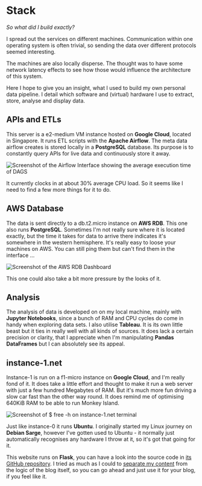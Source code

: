 # Stack

*So what did I build exactly?*

I spread out the services on different machines. Communication within one operating system is often trivial, so sending the data over different protocols seemed interesting.

The machines are also locally disperse. The thought was to have some network latency effects to see how those would influence the architecture of this system.

Here I hope to give you an insight, what I used to build my own personal data pipeline. I detail which software and (virtual) hardware I use to extract, store, analyse and display data.

## APIs and ETLs

This server is a e2-medium VM instance hosted on **Google Cloud**, located in Singapore. It runs ETL scripts with the **Apache Airflow**. The meta data airflow creates is stored locally in a **PostgreSQL** database. Its purpose is to constantly query APIs for live data and continuously store it away.

![Screenshot of the Airflow Interface showing the average execution time of DAGS](/static/instance-0-airflow-screenshot.webp)

It currently clocks in at about 30% average CPU load. So it seems like I need to find a few more things for it to do.

## AWS Database

The data is sent directly to a db.t2.micro instance on **AWS RDB**. This one also runs **PostgreSQL**. Sometimes I'm not really sure where it is located exactly, but the time it takes for data to arrive there indicates it's somewhere in the western hemisphere. It's really easy to loose your machines on AWS. You can still ping them but can't find them in the interface ...

![Screenshot of the AWS RDB Dashboard](/static/aws-rdb-screenshot.webp)

This one could also take a bit more pressure by the looks of it.

## Analysis

The analysis of data is developed on on my local machine, mainly with **Jupyter Notebooks**, since a bunch of RAM and CPU cycles do come in handy when exploring data sets. I also utilise **Tableau**. It is its own little beast but it ties in really well with all kinds of sources. It does lack a certain precision or clarity, that I appreciate when I'm manipulating **Pandas DataFrames** but I can absolutely see its appeal.  

## instance-1.net

Instance-1 is run on a f1-micro instance on **Google Cloud**, and I'm really fond of it. It does take a little effort and thought to make it run a web server with just a few hundred Megabytes of RAM. But it's much more fun driving a slow car fast than the other way round. It does remind me of optimising 640KiB RAM to be able to run Monkey Island.

![Screenshot of $ free -h on instance-1.net terminal](/static/instance-1-free-screenshot.webp)

Just like instance-0 it runs **Ubuntu**. I originally started my Linux journey on **Debian Sarge**, however I've gotten used to Ubuntu - it normally just automatically recognises any hardware I throw at it, so it's got that going for it.

This website runs on **Flask**, you can have a look into the source code in [its GitHub repository](https://github.com/alexladda/instance-blog). I tried as much as I could to [separate my content](https://github.com/alexladda/instance-content) from the logic of the blog itself, so you can go ahead and just use it for your blog, if you feel like it.
